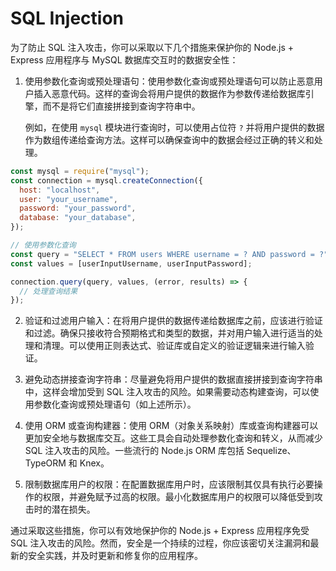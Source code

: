 # SQL Injection

为了防止 SQL 注入攻击，你可以采取以下几个措施来保护你的 Node.js + Express 应用程序与 MySQL 数据库交互时的数据安全性：

1. 使用参数化查询或预处理语句：使用参数化查询或预处理语句可以防止恶意用户插入恶意代码。这样的查询会将用户提供的数据作为参数传递给数据库引擎，而不是将它们直接拼接到查询字符串中。

   例如，在使用 `mysql` 模块进行查询时，可以使用占位符 `?` 并将用户提供的数据作为数组传递给查询方法。这样可以确保查询中的数据会经过正确的转义和处理。

```js
const mysql = require("mysql");
const connection = mysql.createConnection({
  host: "localhost",
  user: "your_username",
  password: "your_password",
  database: "your_database",
});

// 使用参数化查询
const query = "SELECT * FROM users WHERE username = ? AND password = ?";
const values = [userInputUsername, userInputPassword];

connection.query(query, values, (error, results) => {
  // 处理查询结果
});
```

2. 验证和过滤用户输入：在将用户提供的数据传递给数据库之前，应该进行验证和过滤。确保只接收符合预期格式和类型的数据，并对用户输入进行适当的处理和清理。可以使用正则表达式、验证库或自定义的验证逻辑来进行输入验证。

3. 避免动态拼接查询字符串：尽量避免将用户提供的数据直接拼接到查询字符串中，这样会增加受到 SQL 注入攻击的风险。如果需要动态构建查询，可以使用参数化查询或预处理语句（如上述所示）。

4. 使用 ORM 或查询构建器：使用 ORM（对象关系映射）库或查询构建器可以更加安全地与数据库交互。这些工具会自动处理参数化查询和转义，从而减少 SQL 注入攻击的风险。一些流行的 Node.js ORM 库包括 Sequelize、TypeORM 和 Knex。

5. 限制数据库用户的权限：在配置数据库用户时，应该限制其仅具有执行必要操作的权限，并避免赋予过高的权限。最小化数据库用户的权限可以降低受到攻击时的潜在损失。

通过采取这些措施，你可以有效地保护你的 Node.js + Express 应用程序免受 SQL 注入攻击的风险。然而，安全是一个持续的过程，你应该密切关注漏洞和最新的安全实践，并及时更新和修复你的应用程序。
